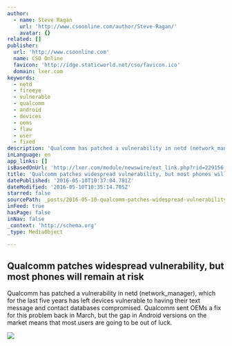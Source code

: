 ```yaml
---
author:
  - name: Steve Ragan
    url: 'http://www.csoonline.com/author/Steve-Ragan/'
    avatar: {}
related: []
publisher:
  url: 'http://www.csoonline.com'
  name: CSO Online
  favicon: 'http://idge.staticworld.net/cso/favicon.ico'
  domain: lxer.com
keywords:
  - netd
  - fireeye
  - vulnerable
  - qualcomm
  - android
  - devices
  - oems
  - flaw
  - user
  - fixed
description: 'Qualcomm has patched a vulnerability in netd (network_manager), which for the last five years has left devices vulnerable to having their text message and contact databases compromised. Qualcomm sent OEMs a fix for this problem back in March, but the gap in Android versions on the market means that most users are going to be out of luck.'
inLanguage: en
app_links: []
isBasedOnUrl: 'http://lxer.com/module/newswire/ext_link.php?rid=229156'
title: 'Qualcomm patches widespread vulnerability, but most phones will remain at risk'
datePublished: '2016-05-10T10:37:04.781Z'
dateModified: '2016-05-10T10:35:14.705Z'
starred: false
sourcePath: _posts/2016-05-10-qualcomm-patches-widespread-vulnerability-but-most-phones-w.md
inFeed: true
hasPage: false
inNav: false
_context: 'http://schema.org'
_type: MediaObject

---
```

<article style=""><h1>Qualcomm patches widespread vulnerability, but most phones will remain at risk</h1><p>Qualcomm has patched a vulnerability in netd (network_manager), which for the last five years has left devices vulnerable to having their text message and contact databases compromised. Qualcomm sent OEMs a fix for this problem back in March, but the gap in Android versions on the market means that most users are going to be out of luck.</p><img src="http://images.techhive.com/images/article/2016/02/20160224-stock-mwc-qualcomm-booth-sign-100647708-primary.idge.jpg" /></article>